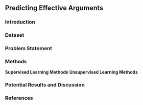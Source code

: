 ## Predicting Effective Arguments


### Introduction

### Dataset

### Problem Statement

### Methods

**Supervised Learning Methods**
**Unsupervised Learning Methods**

### Potential Results and Discussion

### References


